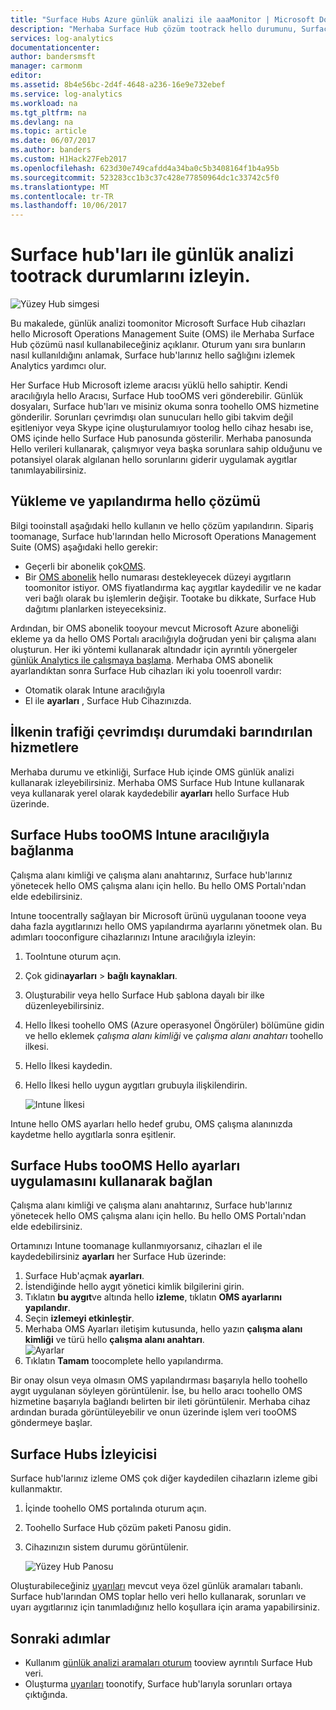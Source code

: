 ```yaml
---
title: "Surface Hubs Azure günlük analizi ile aaaMonitor | Microsoft Docs"
description: "Merhaba Surface Hub çözüm tootrack hello durumunu, Surface hub'larınız kullanın ve nasıl kullanıldıkları anlayın."
services: log-analytics
documentationcenter: 
author: bandersmsft
manager: carmonm
editor: 
ms.assetid: 8b4e56bc-2d4f-4648-a236-16e9e732ebef
ms.service: log-analytics
ms.workload: na
ms.tgt_pltfrm: na
ms.devlang: na
ms.topic: article
ms.date: 06/07/2017
ms.author: banders
ms.custom: H1Hack27Feb2017
ms.openlocfilehash: 623d30e749cafdd4a34ba0c5b3408164f1b4a95b
ms.sourcegitcommit: 523283cc1b3c37c428e77850964dc1c33742c5f0
ms.translationtype: MT
ms.contentlocale: tr-TR
ms.lasthandoff: 10/06/2017
---
```

# <a name="monitor-surface-hubs-with-log-analytics-tootrack-their-health"></a>Surface hub'ları ile günlük analizi tootrack durumlarını izleyin.

![Yüzey Hub simgesi](./media/log-analytics-surface-hubs/surface-hub-symbol.png)

Bu makalede, günlük analizi toomonitor Microsoft Surface Hub cihazları hello Microsoft Operations Management Suite (OMS) ile Merhaba Surface Hub çözümü nasıl kullanabileceğiniz açıklanır. Oturum yanı sıra bunların nasıl kullanıldığını anlamak, Surface hub'larınız hello sağlığını izlemek Analytics yardımcı olur.

Her Surface Hub Microsoft izleme aracısı yüklü hello sahiptir. Kendi aracılığıyla hello Aracısı, Surface Hub tooOMS veri gönderebilir. Günlük dosyaları, Surface hub'ları ve misiniz okuma sonra toohello OMS hizmetine gönderilir. Sorunları çevrimdışı olan sunucuları hello gibi takvim değil eşitleniyor veya Skype içine oluşturulamıyor toolog hello cihaz hesabı ise, OMS içinde hello Surface Hub panosunda gösterilir. Merhaba panosunda Hello verileri kullanarak, çalışmıyor veya başka sorunlara sahip olduğunu ve potansiyel olarak algılanan hello sorunlarını giderir uygulamak aygıtlar tanımlayabilirsiniz.

## <a name="installing-and-configuring-hello-solution"></a>Yükleme ve yapılandırma hello çözümü
Bilgi tooinstall aşağıdaki hello kullanın ve hello çözüm yapılandırın. Sipariş toomanage, Surface hub'larından hello Microsoft Operations Management Suite (OMS) aşağıdaki hello gerekir:

* Geçerli bir abonelik çok[OMS](http://www.microsoft.com/oms).
* Bir [OMS abonelik](https://azure.microsoft.com/pricing/details/log-analytics/) hello numarası destekleyecek düzeyi aygıtların toomonitor istiyor. OMS fiyatlandırma kaç aygıtlar kaydedilir ve ne kadar veri bağlı olarak bu işlemlerin değişir. Tootake bu dikkate, Surface Hub dağıtımı planlarken isteyeceksiniz.

Ardından, bir OMS abonelik tooyour mevcut Microsoft Azure aboneliği ekleme ya da hello OMS Portalı aracılığıyla doğrudan yeni bir çalışma alanı oluşturun. Her iki yöntemi kullanarak altındadır için ayrıntılı yönergeler [günlük Analytics ile çalışmaya başlama](log-analytics-get-started.md). Merhaba OMS abonelik ayarlandıktan sonra Surface Hub cihazları iki yolu tooenroll vardır:

* Otomatik olarak Intune aracılığıyla
* El ile **ayarları** , Surface Hub Cihazınızda.

## <a name="set-up-monitoring"></a>İlkenin trafiği çevrimdışı durumdaki barındırılan hizmetlere
Merhaba durumu ve etkinliği, Surface Hub içinde OMS günlük analizi kullanarak izleyebilirsiniz. Merhaba OMS Surface Hub Intune kullanarak veya kullanarak yerel olarak kaydedebilir **ayarları** hello Surface Hub üzerinde.

## <a name="connect-surface-hubs-toooms-through-intune"></a>Surface Hubs tooOMS Intune aracılığıyla bağlanma
Çalışma alanı kimliği ve çalışma alanı anahtarınız, Surface hub'larınız yönetecek hello OMS çalışma alanı için hello. Bu hello OMS Portalı'ndan elde edebilirsiniz.

Intune toocentrally sağlayan bir Microsoft ürünü uygulanan tooone veya daha fazla aygıtlarınızı hello OMS yapılandırma ayarlarını yönetmek olan. Bu adımları tooconfigure cihazlarınızı Intune aracılığıyla izleyin:

1. TooIntune oturum açın.
2. Çok gidin**ayarları** > **bağlı kaynakları**.
3. Oluşturabilir veya hello Surface Hub şablona dayalı bir ilke düzenleyebilirsiniz.
4. Hello İlkesi toohello OMS (Azure operasyonel Öngörüler) bölümüne gidin ve hello eklemek *çalışma alanı kimliği* ve *çalışma alanı anahtarı* toohello ilkesi.
5. Hello İlkesi kaydedin.
6. Hello İlkesi hello uygun aygıtları grubuyla ilişkilendirin.

   ![Intune İlkesi](./media/log-analytics-surface-hubs/intune.png)

Intune hello OMS ayarları hello hedef grubu, OMS çalışma alanınızda kaydetme hello aygıtlarla sonra eşitlenir.

## <a name="connect-surface-hubs-toooms-using-hello-settings-app"></a>Surface Hubs tooOMS Hello ayarları uygulamasını kullanarak bağlan
Çalışma alanı kimliği ve çalışma alanı anahtarınız, Surface hub'larınız yönetecek hello OMS çalışma alanı için hello. Bu hello OMS Portalı'ndan elde edebilirsiniz.

Ortamınızı Intune toomanage kullanmıyorsanız, cihazları el ile kaydedebilirsiniz **ayarları** her Surface Hub üzerinde:

1. Surface Hub'açmak **ayarları**.
2. İstendiğinde hello aygıt yönetici kimlik bilgilerini girin.
3. Tıklatın **bu aygıt**ve altında hello **izleme**, tıklatın **OMS ayarlarını yapılandır**.
4. Seçin **izlemeyi etkinleştir**.
5. Merhaba OMS Ayarları iletişim kutusunda, hello yazın **çalışma alanı kimliği** ve türü hello **çalışma alanı anahtarı**.  
   ![Ayarlar](./media/log-analytics-surface-hubs/settings.png)
6. Tıklatın **Tamam** toocomplete hello yapılandırma.

Bir onay olsun veya olmasın OMS yapılandırması başarıyla hello toohello aygıt uygulanan söyleyen görüntülenir. İse, bu hello aracı toohello OMS hizmetine başarıyla bağlandı belirten bir ileti görüntülenir. Merhaba cihaz ardından burada görüntüleyebilir ve onun üzerinde işlem veri tooOMS göndermeye başlar.

## <a name="monitor-surface-hubs"></a>Surface Hubs İzleyicisi
Surface hub'larınız izleme OMS çok diğer kaydedilen cihazların izleme gibi kullanmaktır.

1. İçinde toohello OMS portalında oturum açın.
2. Toohello Surface Hub çözüm paketi Panosu gidin.
3. Cihazınızın sistem durumu görüntülenir.

   ![Yüzey Hub Panosu](./media/log-analytics-surface-hubs/surface-hub-dashboard.png)

Oluşturabileceğiniz [uyarıları](log-analytics-alerts.md) mevcut veya özel günlük aramaları tabanlı. Surface hub'larından OMS toplar hello veri hello kullanarak, sorunları ve uyarı aygıtlarınız için tanımladığınız hello koşullara için arama yapabilirsiniz.

## <a name="next-steps"></a>Sonraki adımlar
* Kullanım [günlük analizi aramaları oturum](log-analytics-log-searches.md) tooview ayrıntılı Surface Hub veri.
* Oluşturma [uyarıları](log-analytics-alerts.md) toonotify, Surface hub'larıyla sorunları ortaya çıktığında.
